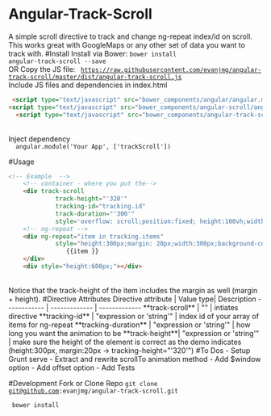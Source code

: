 # Angular-Track-Scroll
A simple scroll directive to track and change ng-repeat index/id on scroll. This works great with GoogleMaps or any other set of data you want to track with. 
#Install
 Install via Bower:
 <code>bower install angular-track-scroll --save</code>	
 <br/>
 OR Copy the JS file: 
 <code> https://raw.githubusercontent.com/evanjmg/angular-track-scroll/master/dist/angular-track-scroll.js</code>
  <br/>
Include JS files and dependencies in index.html
```html
 <script type="text/javascript" src="bower_components/angular/angular.min.js"></script>
<script type="text/javascript" src="bower_components/angular-scroll/angular-scroll.min.js"></script>
  <script type="text/javascript" src="bower_components/angular-track-scroll/angular-track-scroll.js"></script>
```
  <br/>
  Inject dependency
  <code>
  angular.module('Your App', ['trackScroll'])
  </code>
 <br/>
#Usage


```html
<!-- Example  -->
	<!-- container - where you put the-->
	<div track-scroll
			 track-height="'320'"
			 tracking-id="tracking.id"
			 track-duration="'300'" 
			 style='overflow: scroll;position:fixed; height:100vh;width:300px;' >
	<!-- ng-repeat -->
	<div ng-repeat="item in tracking.items"
			 style="height:300px;margin: 20px;width:300px;background-color:blue;color:white;text-align: center;">
				{{item }}
	</div>
	<div style="height:600px;"></div>
```
<br/>
Notice that the track-height of the item includes the margin as well (margin + height).
#Directive Attributes
Directive attribute | Value type| Description
------------ | ------------- | -------------
	**track-scroll** | "" | intiates directive 
	**tracking-id** | "expression or 'string'" | index id of your array of items for ng-repeat 
	**tracking-duration** | "expression or 'string'" | how long you want the animation to be
	**track-height**| "expression or 'string'" | make sure the height of the element is correct as the demo indicates (height:300px, margin:20px -> tracking-height="'320'")
#To Dos
- Setup Grunt serve
- Extract and rewrite scrollTo animation method
- Add $window option
- Add offset option
- Add Tests

#Development
 Fork or Clone Repo
<code>git clone git@github.com:evanjmg/angular-track-scroll.git</code>
<p></p>
<code> bower install</code>
